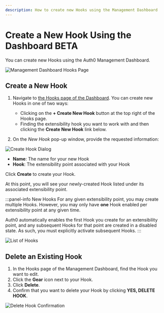 ```yaml
---
description: How to create new Hooks using the Management Dashboard
---
```


# Create a New Hook Using the Dashboard&nbsp;<span class="btn btn-primary btn-sm">BETA</span>

You can create new Hooks using the Auth0 Management Dashboard.

![Management Dashboard Hooks Page](/media/articles/hooks/hooks-dashboard.png)

## Create a New Hook

1. Navigate to [the Hooks page of the Dashboard](${manage_url}/#/hooks). You can create new Hooks in one of two ways:

    * Clicking on the **+ Create New Hook** button at the top right of the Hooks page.
    * Finding the extensibility hook you want to work with and then clicking the **Create New Hook** link below.

2. On the *New Hook* pop-up window, provide the requested information:

  ![Create Hook Dialog](/media/articles/hooks/create-new-hook.png)

  * **Name**: The name for your new Hook
  * **Hook**: The extensibility point associated with your Hook

  Click **Create** to create your Hook.

  At this point, you will see your newly-created Hook listed under its associated extensibility point.

:::panel-info New Hooks
For any given extensibility point, you may create multiple Hooks. However, you may only have **one** Hook enabled per extensibility point at any given time.

Auth0 automatically enables the first Hook you create for an extensibility point, and any subsequent Hooks for that point are created in a disabled state. As such, you must explicitly activate subsequent Hooks.
:::

![List of Hooks](/media/articles/hooks/hooks-list.png)

## Delete an Existing Hook

1. In the Hooks page of the Management Dashboard, find the Hook you want to edit.
2. Click the **Gear** icon next to your Hook.
3. Click **Delete**.
4. Confirm that you want to delete your Hook by clicking **YES, DELETE HOOK**.

![Delete Hook Confirmation](/media/articles/hooks/delete-hook.png)
